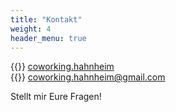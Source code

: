 ```yaml
---
title: "Kontakt"
weight: 4
header_menu: true
---
```


{{<icon class="fa fa-instagram">}}&nbsp;[coworking.hahnheim](https://instagram.com/coworking.hahnheim?igshid=YmMyMTA2M2Y=)  
{{<icon class="fa fa-envelope">}}&nbsp;[coworking.hahnheim@gmail.com](mailto:coworking.hahnheim@gmail.com)

Stellt mir Eure Fragen!
